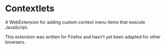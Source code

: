 # Contextlets
A WebExtension for adding custom context menu items that execute JavaScript.

This extension was written for Firefox and hasn't yet been adapted for other browsers.
